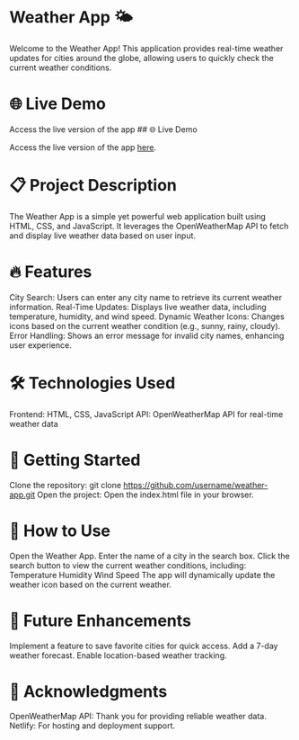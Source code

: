 # Weather App 🌤️
Welcome to the Weather App! This application provides real-time weather updates for cities around the globe, allowing users to quickly check the current weather conditions.

# 🌐 Live Demo
Access the live version of the app ## 🌐 Live Demo

Access the live version of the app [here](https://weather-app-3c5f57.netlify.app).


# 📋 Project Description
The Weather App is a simple yet powerful web application built using HTML, CSS, and JavaScript. It leverages the OpenWeatherMap API to fetch and display live weather data based on user input.

# 🔥 Features
City Search: Users can enter any city name to retrieve its current weather information.
Real-Time Updates: Displays live weather data, including temperature, humidity, and wind speed.
Dynamic Weather Icons: Changes icons based on the current weather condition (e.g., sunny, rainy, cloudy).
Error Handling: Shows an error message for invalid city names, enhancing user experience.

# 🛠️ Technologies Used
Frontend: HTML, CSS, JavaScript
API: OpenWeatherMap API for real-time weather data

# 🚀 Getting Started
Clone the repository:
git clone https://github.com/username/weather-app.git
Open the project: Open the index.html file in your browser.

# 📝 How to Use
Open the Weather App.
Enter the name of a city in the search box.
Click the search button to view the current weather conditions, including:
Temperature
Humidity
Wind Speed
The app will dynamically update the weather icon based on the current weather.

# 📌 Future Enhancements
Implement a feature to save favorite cities for quick access.
Add a 7-day weather forecast.
Enable location-based weather tracking.

# 🙌 Acknowledgments
OpenWeatherMap API: Thank you for providing reliable weather data.
Netlify: For hosting and deployment support.
